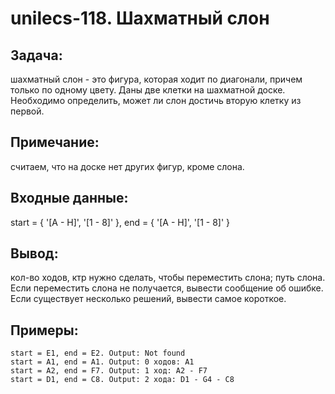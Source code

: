 # unilecs-118. Шахматный слон
## Задача: 
шахматный слон - это фигура, которая ходит по диагонали, причем только по одному цвету. Даны две клетки на шахматной доске. Необходимо определить, может ли слон достичь вторую клетку из первой.

## Примечание: 
считаем, что на доске нет других фигур, кроме слона.

## Входные данные: 
start = { '[A - H]', '[1 - 8]' }, end = { '[A - H]', '[1 - 8]' }

## Вывод: 
кол-во ходов, ктр нужно сделать, чтобы переместить слона; путь слона. Если переместить слона не получается, вывести сообщение об ошибке. Если существует несколько решений, вывести самое короткое.

## Примеры:

    start = E1, end = E2. Output: Not found
    start = A1, end = A1. Output: 0 ходов: A1
    start = A2, end = F7. Output: 1 ход: A2 - F7
    start = D1, end = C8. Output: 2 хода: D1 - G4 - C8